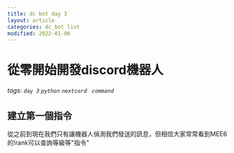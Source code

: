 ```yaml
---
title: dc bot day 3
layout: article
categories: dc_bot list
modified: 2022-01-06
---
```


# 從零開始開發discord機器人

###### tags: `day 3` `python` `nextcord` ` command`

## 建立第一個指令
從之前到現在我們只有讓機器人偵測我們發送的訊息，但相信大家常常看到MEE6的!rank可以查詢等級等"指令"